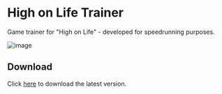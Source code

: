 # High on Life Trainer
Game trainer for "High on Life" - developed for speedrunning purposes.

![image](https://user-images.githubusercontent.com/7757920/207354516-8ecca674-c4c8-494c-8dd6-08ca9f5d6d99.png)

## Download
Click [here](https://github.com/Micrologist/HighOnLifeTrainer/releases/latest/download/HighOnLifeTrainer.exe) to download the latest version.
